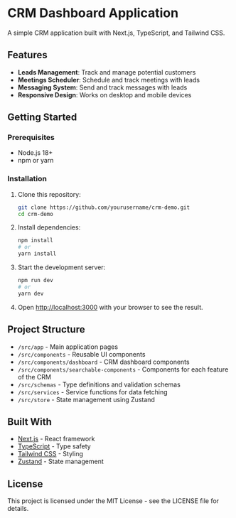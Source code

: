 # CRM Dashboard Application

A simple CRM application built with Next.js, TypeScript, and Tailwind CSS.

## Features

- **Leads Management**: Track and manage potential customers
- **Meetings Scheduler**: Schedule and track meetings with leads
- **Messaging System**: Send and track messages with leads
- **Responsive Design**: Works on desktop and mobile devices

## Getting Started

### Prerequisites

- Node.js 18+
- npm or yarn

### Installation

1. Clone this repository:

   ```bash
   git clone https://github.com/yourusername/crm-demo.git
   cd crm-demo
   ```

2. Install dependencies:

   ```bash
   npm install
   # or
   yarn install
   ```

3. Start the development server:

   ```bash
   npm run dev
   # or
   yarn dev
   ```

4. Open [http://localhost:3000](http://localhost:3000) with your browser to see the result.

## Project Structure

- `/src/app` - Main application pages
- `/src/components` - Reusable UI components
- `/src/components/dashboard` - CRM dashboard components
- `/src/components/searchable-components` - Components for each feature of the CRM
- `/src/schemas` - Type definitions and validation schemas
- `/src/services` - Service functions for data fetching
- `/src/store` - State management using Zustand

## Built With

- [Next.js](https://nextjs.org/) - React framework
- [TypeScript](https://www.typescriptlang.org/) - Type safety
- [Tailwind CSS](https://tailwindcss.com/) - Styling
- [Zustand](https://github.com/pmndrs/zustand) - State management

## License

This project is licensed under the MIT License - see the LICENSE file for details.
